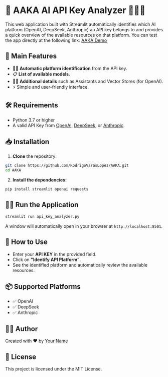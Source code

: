 # 🔑 AAKA AI API Key Analyzer 🕵️‍♂️✨

This web application built with Streamlit automatically identifies which AI platform (OpenAI, DeepSeek, Anthropic) an API key belongs to and provides a quick overview of the available resources on that platform. You can test the app directly at the following link: [AAKA Demo](https://aaka89.streamlit.app/)

## 🚀 Main Features

- 🕵️‍♂️ **Automatic platform identification** from the API key.
- 📋 **List of available models**.
- 🧑‍💻 **Additional details** such as Assistants and Vector Stores (for OpenAI).
- ⚡️ Simple and user-friendly interface.

## 🛠️ Requirements

- Python 3.7 or higher
- A valid API Key from [OpenAI](https://platform.openai.com), [DeepSeek](https://deepseek.com/), or [Anthropic](https://www.anthropic.com/).

## 📥 Installation

1. **Clone** the repository:

```bash
git clone https://github.com/RodrigoVarasLopez/AAKA.git
cd AAKA
```

2. **Install the dependencies:**

```bash
pip install streamlit openai requests
```

## 🏃‍♂️ Run the Application

```bash
streamlit run api_key_analyzer.py
```

A window will automatically open in your browser at `http://localhost:8501`.

## 📖 How to Use

- Enter your **API KEY** in the provided field.
- Click on **"Identify API Platform"**.
- See the identified platform and automatically review the available resources.

## 📦 Supported Platforms

- ✅ OpenAI
- ✅ DeepSeek
- ✅ Anthropic

## 🧑‍💻 Author

Created with ❤️ by [Your Name](https://github.com/yourusername)

## 📜 License

This project is licensed under the MIT License.

